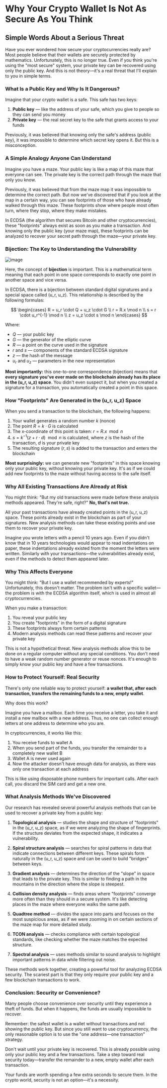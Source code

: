 # Why Your Crypto Wallet Is Not As Secure As You Think

## Simple Words About a Serious Threat

Have you ever wondered how secure your cryptocurrencies really are? Most people believe that their wallets are securely protected by mathematics. Unfortunately, this is no longer true. Even if you think you're using the "most secure" system, your private key can be recovered using only the public key. And this is not theory—it's a real threat that I'll explain to you in simple terms.

### What Is a Public Key and Why Is It Dangerous?

Imagine that your crypto wallet is a safe. This safe has two keys:

1. **Public key** — like the address of your safe, which you give to people so they can send you money
2. **Private key** — the real secret key to the safe that grants access to your funds

Previously, it was believed that knowing only the safe's address (public key), it was impossible to determine which secret key opens it. But this is a misconception.

### A Simple Analogy Anyone Can Understand

Imagine you have a maze. Your public key is like a map of this maze that everyone can see. The private key is the correct path through the maze that only you know.

Previously, it was believed that from the maze map it was impossible to determine the correct path. But now we've discovered that if you look at the map in a certain way, you can see footprints of those who have already walked through this maze. These footprints show where people most often turn, where they stop, where they make mistakes.

In ECDSA (the algorithm that secures Bitcoin and other cryptocurrencies), these "footprints" always exist as soon as you make a transaction. And knowing only the public key (your maze map), these footprints can be analyzed to recover your secret path through the maze—your private key.

### Bijection: The Key to Understanding the Vulnerability

![image](https://github.com/user-attachments/assets/fb36c8fb-7b35-4f5a-802c-439a70e91a16)


Here, the concept of **bijection** is important. This is a mathematical term meaning that each point in one space corresponds to exactly one point in another space and vice versa.

In ECDSA, there is a bijection between standard digital signatures and a special space called (u_r, u_z). This relationship is described by the following formulas:

$$
\begin{cases}
R = u_r \cdot Q + u_z \cdot G \\
r = R.x \mod n \\
s = r \cdot u_r^{-1} \mod n \\
z = u_z \cdot s \mod n
\end{cases}
$$

Where:
- $Q$ — your public key
- $G$ — the generator of the elliptic curve
- $R$ — a point on the curve used in the signature
- $r$ and $s$ — components of the standard ECDSA signature
- $z$ — the hash of the message
- $u_r$ and $u_z$ — parameters in the new representation

**Most importantly:** this one-to-one correspondence (bijection) means that **every signature you've ever made on the blockchain already has its place in the (u_r, u_z) space**. You didn't even suspect it, but when you created a signature for a transaction, you automatically created a point in this space.

### How "Footprints" Are Generated in the (u_r, u_z) Space

When you send a transaction to the blockchain, the following happens:
1. Your wallet generates a random number $k$ (nonce)
2. The point $R = k \cdot G$ is calculated
3. The x-coordinate of this point is taken: $r = R.x \mod n$
4. $s = k^{-1} (z + r \cdot d) \mod n$ is calculated, where $z$ is the hash of the transaction, $d$ is your private key
5. The resulting signature $(r, s)$ is added to the transaction and enters the blockchain

**Most surprisingly:** we can generate new "footprints" in this space knowing only your public key, without knowing your private key. It's as if we could add new footprints to the maze without having access to the safe itself.

### Why All Existing Transactions Are Already at Risk

You might think: "But my old transactions were made before these analysis methods appeared. They're safe, right?" **No, that's not true.**

All your past transactions have already created points in the (u_r, u_z) space. These points already exist in the blockchain as part of your signatures. New analysis methods can take these existing points and use them to recover your private key.

Imagine you wrote letters with a pencil 10 years ago. Even if you didn't know that in 10 years technologies would appear to read indentations on paper, these indentations already existed from the moment the letters were written. Similarly with your transactions—the vulnerabilities already exist, even if the methods to detect them appeared later.

### Why This Affects Everyone

You might think: "But I use a wallet recommended by experts!" Unfortunately, this doesn't matter. The problem isn't with a specific wallet—the problem is with the ECDSA algorithm itself, which is used in almost all cryptocurrencies.

When you make a transaction:
1. You reveal your public key
2. You create "footprints" in the form of a digital signature
3. These footprints always form certain patterns
4. Modern analysis methods can read these patterns and recover your private key

This is not a hypothetical threat. New analysis methods allow this to be done on a regular computer without any special conditions. You don't need to have a weak random number generator or reuse nonces. It's enough to simply know your public key and have a few transactions.

### How to Protect Yourself: Real Security

There's only one reliable way to protect yourself: **a wallet that, after each transaction, transfers the remaining funds to a new, empty wallet**.

Why does this work?

Imagine you have a mailbox. Each time you receive a letter, you take it and install a new mailbox with a new address. Thus, no one can collect enough letters at one address to determine who you are.

In cryptocurrencies, it works like this:
1. You receive funds to wallet A
2. When you send part of the funds, you transfer the remainder to a completely new wallet B
3. Wallet A is never used again
4. Now the attacker doesn't have enough data for analysis, as there was only one transaction at each address

This is like using disposable phone numbers for important calls. After each call, you discard the SIM card and get a new one.

### What Analysis Methods We've Discovered

Our research has revealed several powerful analysis methods that can be used to recover a private key from a public key:

1. **Topological analysis** — studies the shape and structure of "footprints" in the (u_r, u_z) space, as if we were analyzing the shape of fingerprints. If the structure deviates from the expected shape, it indicates a vulnerability.

2. **Spiral structure analysis** — searches for spiral patterns in data that indicate connections between different keys. These spirals form naturally in the (u_r, u_z) space and can be used to build "bridges" between keys.

3. **Gradient analysis** — determines the direction of the "slope" in space that leads to the private key. This is similar to finding a path in the mountains in the direction where the slope is steepest.

4. **Collision density analysis** — finds areas where "footprints" converge more often than they should in a secure system. It's like detecting places in the maze where everyone walks the same path.

5. **Quadtree method** — divides the space into parts and focuses on the most suspicious areas, as if we were zooming in on certain sections of the maze map for more detailed study.

6. **TCON analysis** — checks compliance with certain topological standards, like checking whether the maze matches the expected structure.

7. **Spectral analysis** — uses methods similar to sound analysis to highlight important patterns in data while filtering out noise.

These methods work together, creating a powerful tool for analyzing ECDSA security. The scariest part is that they only require your public key and a few blockchain transactions to work.

### Conclusion: Security or Convenience?

Many people choose convenience over security until they experience a theft of funds. But when it happens, the funds are usually impossible to recover.

Remember: the safest wallet is a wallet without transactions and not showing the public key. But since you still want to use cryptocurrency, the only reasonable option is to use the "one address—one transaction" strategy.

Don't wait until your private key is recovered. This is already possible using only your public key and a few transactions. Take a step toward real security today—transfer the remainder to a new, empty wallet after each transaction.

Your funds are worth spending a few extra seconds to secure them. In the crypto world, security is not an option—it's a necessity.

